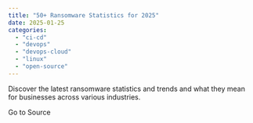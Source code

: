 ```yaml
---
title: "50+ Ransomware Statistics for 2025"
date: 2025-01-25
categories: 
  - "ci-cd"
  - "devops"
  - "devops-cloud"
  - "linux"
  - "open-source"
---
```


Discover the latest ransomware statistics and trends and what they mean for businesses across various industries.

Go to Source
